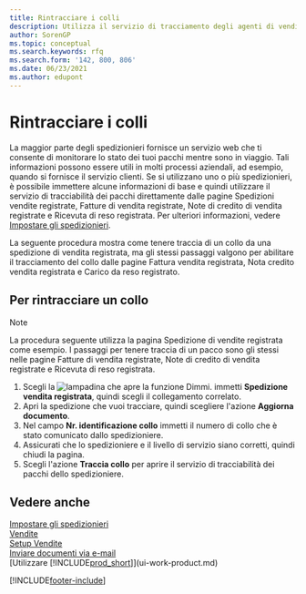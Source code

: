 ```yaml
---
title: Rintracciare i colli
description: Utilizza il servizio di tracciamento degli agenti di vendita su Internet per tracciare i pacchi e seguire l'andamento di una consegna.
author: SorenGP
ms.topic: conceptual
ms.search.keywords: rfq
ms.search.form: '142, 800, 806'
ms.date: 06/23/2021
ms.author: edupont
---
```

# Rintracciare i colli
La maggior parte degli spedizionieri fornisce un servizio web che ti consente di monitorare lo stato dei tuoi pacchi mentre sono in viaggio. Tali informazioni possono essere utili in molti processi aziendali, ad esempio, quando si fornisce il servizio clienti. Se si utilizzano uno o più spedizionieri, è possibile immettere alcune informazioni di base e quindi utilizzare il servizio di tracciabilità dei pacchi direttamente dalle pagine Spedizioni vendite registrate, Fatture di vendita registrate, Note di credito di vendita registrate e Ricevuta di reso registrata. Per ulteriori informazioni, vedere [Impostare gli spedizionieri](sales-how-to-set-up-shipping-agents.md). 

La seguente procedura mostra come tenere traccia di un collo da una spedizione di vendita registrata, ma gli stessi passaggi valgono per abilitare il tracciamento del collo dalle pagine Fattura vendita registrata, Nota credito vendita registrata e Carico da reso registrato.  

## Per rintracciare un collo

> [!NOTE]
> La procedura seguente utilizza la pagina Spedizione di vendite registrata come esempio. I passaggi per tenere traccia di un pacco sono gli stessi nelle pagine Fatture di vendita registrate, Note di credito di vendita registrate e Ricevuta di reso registrata.

1. Scegli la ![lampadina che apre la funzione Dimmi.](media/ui-search/search_small.png "Dimmi cosa vuoi fare") immetti **Spedizione vendita registrata**, quindi scegli il collegamento correlato.
2. Apri la spedizione che vuoi tracciare, quindi scegliere l'azione **Aggiorna documento**.
3. Nel campo **Nr. identificazione collo** immetti il numero di collo che è stato comunicato dallo spedizioniere. 
4. Assicurati che lo spedizioniere e il livello di servizio siano corretti, quindi chiudi la pagina.
5. Scegli l'azione **Traccia collo** per aprire il servizio di tracciabilità dei pacchi dello spedizioniere.

## Vedere anche

[Impostare gli spedizionieri](sales-how-to-set-up-shipping-agents.md)  
[Vendite](sales-manage-sales.md)  
[Setup Vendite](sales-setup-sales.md)  
[Inviare documenti via e-mail](ui-how-send-documents-email.md)  
[Utilizzare [!INCLUDE[prod_short](includes/prod_short.md)]](ui-work-product.md)


[!INCLUDE[footer-include](includes/footer-banner.md)]